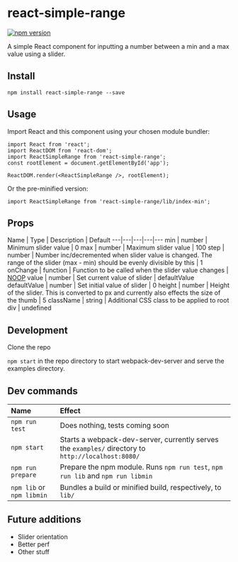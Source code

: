 # react-simple-range

[![npm version](https://badge.fury.io/js/react-simple-range.svg)](https://badge.fury.io/js/react-simple-range)

A simple React component for inputting a number between a min and a max value using a slider.

## Install

```npm install react-simple-range --save```

## Usage

Import React and this component using your chosen module bundler:

```
import React from 'react';
import ReactDOM from 'react-dom';
import ReactSimpleRange from 'react-simple-range';
const rootElement = document.getElementById('app');

ReactDOM.render(<ReactSimpleRange />, rootElement);
```

Or the pre-minified version:
```
import ReactSimpleRange from 'react-simple-range/lib/index-min';
```

## Props

Name | Type | Description | Default
---|---|---|---|---
min | number | Minimum slider value | 0
max | number | Maximum slider value | 100
step | number | Number inc/decremented when slider value is changed. The range of the slider (max - min) should be evenly divisible by this | 1
onChange | function | Function to be called when the slider value changes | [NOOP](https://en.wikipedia.org/wiki/NOP)
value | number | Set current value of slider | defaultValue
defaultValue | number | Set initial value of slider | 0
height | number | Height of the slider. This is converted to px and currently also effects the size of the thumb | 5
className | string | Additional CSS class to be applied to root div | undefined

## Development

Clone the repo

```npm start``` in the repo directory to start webpack-dev-server and serve the examples directory.

## Dev commands

Name | Effect
:---|:---
`npm run test` | Does nothing, tests coming soon
`npm start` | Starts a webpack-dev-server, currently serves the `examples/` directory to `http://localhost:8080/`
`npm run prepare` | Prepare the npm module. Runs `npm run test`, `npm run lib` and `npm run libmin`
`npm lib` or `npm libmin` | Bundles a build or minified build, respectively, to `lib/`

## Future additions

- Slider orientation
- Better perf
- Other stuff